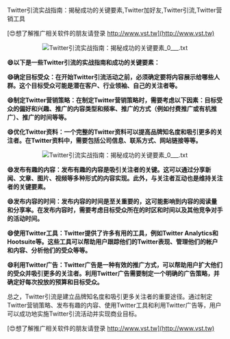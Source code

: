 Twitter引流实战指南：揭秘成功的关键要素,Twitter加好友,Twitter引流,Twitter营销工具

[😍想了解推广相关软件的朋友请登录 http://www.vst.tw](http://www.vst.tw)

 <center><img src="https://vst.tw/MP4/tuiguang/png/3.png" alt="Twitter引流实战指南：揭秘成功的关键要素_0___.txt"></center>

**😄以下是一些Twitter引流的实战指南和成功的关键要素：**

**😄确定目标受众：在开始Twitter引流活动之前，必须确定要将内容展示给哪些人群。这个目标受众可能是潜在客户、行业领袖、自己的关注者等。**

**😄制定Twitter营销策略：在制定Twitter营销策略时，需要考虑以下因素：目标受众的偏好和兴趣、推广的内容类型和频率、推广的方式（例如付费推广或有机推广）、推广的时间等等。**

**😄优化Twitter资料：一个完整的Twitter资料可以提高品牌知名度和吸引更多的关注者。在Twitter资料中，需要包括公司信息、联系方式、网站链接等等。**

 <center><img src="https://vst.tw/MP4/tuiguang/png/2.png" alt="Twitter引流实战指南：揭秘成功的关键要素_0___.txt"></center>

**😄发布有趣的内容：发布有趣的内容是吸引关注者的关键。这可以通过分享新闻、文章、图片、视频等多种形式的内容实现。此外，与关注者互动也是维持关注者的关键要素。**

**😄发布内容的时间：发布内容的时间是至关重要的，这可能影响到内容的阅读量和分享率。在发布内容时，需要考虑目标受众所在的时区和时间以及其他竞争对手的活动时间。**

**😄使用Twitter工具：Twitter提供了许多有用的工具，例如Twitter Analytics和Hootsuite等。这些工具可以帮助用户跟踪他们的Twitter表现、管理他们的帐户和内容、分析他们的受众等等。**

**😄利用Twitter广告：Twitter广告是一种有效的推广方式，可以帮助用户扩大他们的受众并吸引更多的关注者。利用Twitter广告需要制定一个明确的广告策略，并确定好每次投放的预算和目标受众。**

总之，Twitter引流是建立品牌知名度和吸引更多关注者的重要途径。通过制定Twitter营销策略、发布有趣的内容、使用Twitter工具和利用Twitter广告等，用户可以成功地实施Twitter引流活动并实现商业目标。

[😍想了解推广相关软件的朋友请登录 http://www.vst.tw](http://www.vst.tw)



